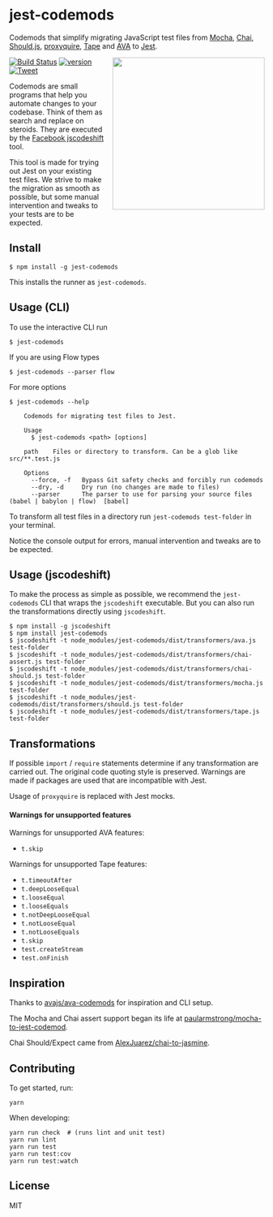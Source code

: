 # jest-codemods

Codemods that simplify migrating JavaScript test files from
[Mocha](https://github.com/mochajs/mocha),
[Chai](https://github.com/chaijs/chai),
[Should.js](https://github.com/tj/should.js/),
[proxyquire](https://github.com/thlorenz/proxyquire),
[Tape](https://github.com/substack/tape)
and [AVA](https://github.com/avajs/ava)
to [Jest](https://facebook.github.io/jest/).

<img src="screenshot.gif" width="300" align="right" style="margin-bottom: 1em; margin-left: 1em">

[![Build Status](https://travis-ci.org/skovhus/jest-codemods.svg?branch=master)](https://travis-ci.org/skovhus/jest-codemods)
[![version][version-badge]][package]
[![Tweet][twitter-badge]][twitter]

Codemods are small programs that help you automate changes to your codebase.
Think of them as search and replace on steroids.
They are executed by the [Facebook jscodeshift](https://github.com/facebook/jscodeshift) tool.

This tool is made for trying out Jest on your existing test files.
We strive to make the migration as smooth as possible, but some manual intervention
and tweaks to your tests are to be expected.


## Install

```
$ npm install -g jest-codemods
```

This installs the runner as `jest-codemods`.


## Usage (CLI)


To use the interactive CLI run

	$ jest-codemods


If you are using Flow types

	$ jest-codemods --parser flow


For more options
```
$ jest-codemods --help

    Codemods for migrating test files to Jest.

    Usage
      $ jest-codemods <path> [options]

    path	Files or directory to transform. Can be a glob like src/**.test.js

    Options
      --force, -f	Bypass Git safety checks and forcibly run codemods
      --dry, -d		Dry run (no changes are made to files)
      --parser		The parser to use for parsing your source files (babel | babylon | flow)  [babel]
```

To transform all test files in a directory run `jest-codemods test-folder` in your terminal.

Notice the console output for errors, manual intervention and tweaks are to be expected.


## Usage (jscodeshift)

To make the process as simple as possible, we recommend the `jest-codemods` CLI
that wraps the `jscodeshift` executable.
But you can also run the transformations directly using `jscodeshift`.

```
$ npm install -g jscodeshift
$ npm install jest-codemods
$ jscodeshift -t node_modules/jest-codemods/dist/transformers/ava.js test-folder
$ jscodeshift -t node_modules/jest-codemods/dist/transformers/chai-assert.js test-folder
$ jscodeshift -t node_modules/jest-codemods/dist/transformers/chai-should.js test-folder
$ jscodeshift -t node_modules/jest-codemods/dist/transformers/mocha.js test-folder
$ jscodeshift -t node_modules/jest-codemods/dist/transformers/should.js test-folder
$ jscodeshift -t node_modules/jest-codemods/dist/transformers/tape.js test-folder
```


## Transformations

If possible `import` / `require` statements determine if any transformation are carried out.
The original code quoting style is preserved.
Warnings are made if packages are used that are incompatible with Jest.

Usage of `proxyquire` is replaced with Jest mocks.


#### Warnings for unsupported features

Warnings for unsupported AVA features:
 - `t.skip`

Warnings for unsupported Tape features:
 - `t.timeoutAfter`
 - `t.deepLooseEqual`
 - `t.looseEqual`
 - `t.looseEquals`
 - `t.notDeepLooseEqual`
 - `t.notLooseEqual`
 - `t.notLooseEquals`
 - `t.skip`
 - `test.createStream`
 - `test.onFinish`


## Inspiration

Thanks to [avajs/ava-codemods](https://github.com/avajs/ava-codemods) for inspiration and CLI setup.

The Mocha and Chai assert support began its life at [paularmstrong/mocha-to-jest-codemod](https://github.com/paularmstrong/mocha-to-jest-codemod).

Chai Should/Expect came from [AlexJuarez/chai-to-jasmine](https://github.com/AlexJuarez/chai-to-jasmine).


## Contributing

To get started, run:

	yarn

When developing:

	yarn run check  # (runs lint and unit test)
	yarn run lint
	yarn run test
	yarn run test:cov
	yarn run test:watch


## License

MIT

[version-badge]: https://img.shields.io/npm/v/jest-codemods.svg?style=flat-square
[package]: https://www.npmjs.com/package/jest-codemods
[twitter]: https://twitter.com/intent/tweet?text=Check%20out%20jest-codemods!%20https://github.com/skovhus/jest-codemods%20%F0%9F%91%8D
[twitter-badge]: https://img.shields.io/twitter/url/https/github.com/skovhus/jest-codemods.svg?style=social
